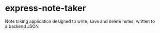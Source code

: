 # express-note-taker
Note taking application designed to write, save and delete notes, written to a backend JSON

